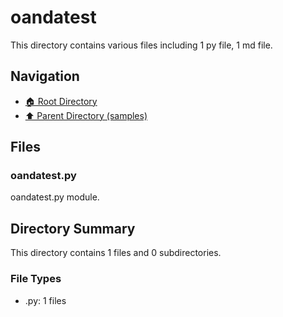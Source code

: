 # oandatest

This directory contains various files including 1 py file, 1 md file.

## Navigation

* [🏠 Root Directory](/samples/oandatest/../samples/oandatest/..README.md)
* [⬆️ Parent Directory (samples)](../README.md)

## Files

### oandatest.py

oandatest.py module.

## Directory Summary

This directory contains 1 files and 0 subdirectories.

### File Types

* .py: 1 files
